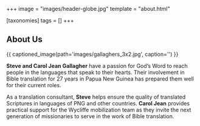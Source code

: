 +++
image = "images/header-globe.jpg"
template = "about.html"

[taxonomies]
tags = []
+++

## About Us

{{ captioned_image(path='images/gallaghers_3x2.jpg', caption='') }}

**Steve and Carol Jean Gallagher** have a passion for God’s Word to reach people in the languages that speak to their hearts. Their involvement in Bible translation for 27 years in Papua New Guinea has prepared them well for their current roles.

As a translation consultant, **Steve** helps ensure the quality of translated Scriptures in languages of PNG and other countries. **Carol Jean** provides practical support for the Wycliffe mobilization team as they invite the next generation of missionaries to serve in the work of Bible translation.
